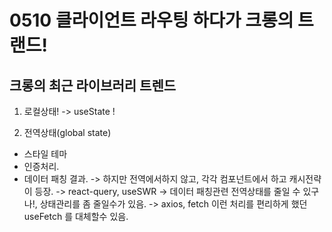 # 0510 클라이언트 라우팅 하다가 크롱의 트랜드!



## 크롱의 최근 라이브러리 트렌드

1. 로컬상태! -> useState !

2. 전역상태(global state)
- 스타일 테마
- 인증처리.
- 데이터 패칭 결과.
   -> 하지만 전역에서하지 않고, 각각 컴포넌트에서 하고 캐시전략이 등장.
      -> react-query, useSWR
        -> 데이터 패칭관련 전역상태를 줄일 수 있구나!, 상태관리를 좀 줄일수가 있음.
        -> axios, fetch 이런 처리를 편리하게 했던 useFetch 를 대체할수 있음.

